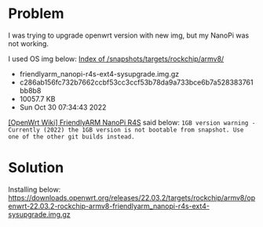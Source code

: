 # Problem
I was trying to upgrade openwrt version with new img, but my NanoPi was not working.

I used OS img below:
[Index of /snapshots/targets/rockchip/armv8/](https://downloads.openwrt.org/snapshots/targets/rockchip/armv8/)
* friendlyarm_nanopi-r4s-ext4-sysupgrade.img.gz
* c286ab156fc732b7662ccbf53cc3ccf53b78da9a733bce6b7a528383761bb8b8
* 10057.7 KB
* Sun Oct 30 07:34:43 2022

[[OpenWrt Wiki] FriendlyARM NanoPi R4S](https://openwrt.org/toh/friendlyarm/nanopi_r4s_v1) said below:
`1GB version warning - Currently (2022) the 1GB version is not bootable from snapshot. Use one of the other git builds instead.`

# Solution
Installing below:
https://downloads.openwrt.org/releases/22.03.2/targets/rockchip/armv8/openwrt-22.03.2-rockchip-armv8-friendlyarm_nanopi-r4s-ext4-sysupgrade.img.gz